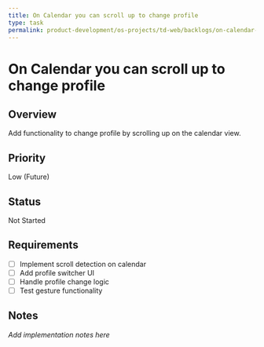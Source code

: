 ```yaml
---
title: On Calendar you can scroll up to change profile
type: task
permalink: product-development/os-projects/td-web/backlogs/on-calendar-you-can-scroll-up-to-change-profile
---
```


# On Calendar you can scroll up to change profile

## Overview
Add functionality to change profile by scrolling up on the calendar view.

## Priority
Low (Future)

## Status
Not Started

## Requirements
- [ ] Implement scroll detection on calendar
- [ ] Add profile switcher UI
- [ ] Handle profile change logic
- [ ] Test gesture functionality

## Notes
_Add implementation notes here_